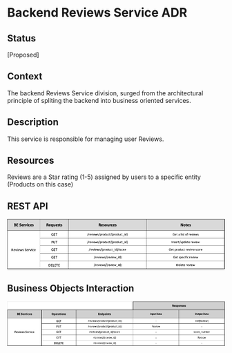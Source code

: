 # Backend Reviews Service ADR

## Status

[Proposed]

## Context

The backend Reviews Service division, surged from the architectural principle of spliting the backend into business oriented services. 

## Description

This service is responsible for managing user Reviews.

## Resources

Reviews are a Star rating (1-5) assigned by users to a specific entity (Products on this case)

## REST API

<img src="../requests/assets/ReviewsService.png" alt="REST Reviews Service" />

## Business Objects Interaction


<img src="../business-objects/assets/ReviewsBOs-light.png" alt="Business Objects Interaction" />